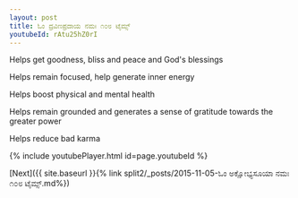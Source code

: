 ```yaml
---
layout: post
title: ಓಂ ದ್ರವಿಣಪ್ರದಾಯ ನಮಃ ೧೦೮ ಟೈಮ್ಸ್
youtubeId: rAtu25hZ0rI
---
```

 
 
Helps get goodness, bliss and peace and God's blessings
 
Helps remain focused, help generate inner energy 
 
Helps boost physical and mental health 
 
Helps remain grounded and generates a sense of gratitude towards the greater power 
 
Helps reduce bad karma
 
 
 
 


{% include youtubePlayer.html id=page.youtubeId %}
 
[Next]({{ site.baseurl }}{% link  split2/_posts/2015-11-05-ಓಂ ಅಕ್ಷೋಭ್ಯಸೂಯಾ ನಮಃ ೧೦೮ ಟೈಮ್ಸ್.md%})
 
